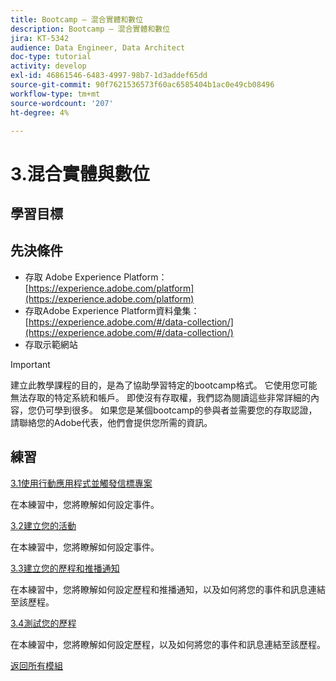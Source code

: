 ```yaml
---
title: Bootcamp — 混合實體和數位
description: Bootcamp — 混合實體和數位
jira: KT-5342
audience: Data Engineer, Data Architect
doc-type: tutorial
activity: develop
exl-id: 46861546-6483-4997-98b7-1d3addef65dd
source-git-commit: 90f7621536573f60ac6585404b1ac0e49cb08496
workflow-type: tm+mt
source-wordcount: '207'
ht-degree: 4%

---
```


# 3.混合實體與數位

## 學習目標

## 先決條件

- 存取 Adobe Experience Platform： [https://experience.adobe.com/platform](https://experience.adobe.com/platform)
- 存取Adobe Experience Platform資料彙集： [https://experience.adobe.com/#/data-collection/](https://experience.adobe.com/#/data-collection/)
- 存取示範網站

>[!IMPORTANT]
>
>建立此教學課程的目的，是為了協助學習特定的bootcamp格式。 它使用您可能無法存取的特定系統和帳戶。 即使沒有存取權，我們認為閱讀這些非常詳細的內容，您仍可學到很多。 如果您是某個bootcamp的參與者並需要您的存取認證，請聯絡您的Adobe代表，他們會提供您所需的資訊。

## 練習

[3.1使用行動應用程式並觸發信標專案](./ex1.md)

在本練習中，您將瞭解如何設定事件。

[3.2建立您的活動](./ex2.md)

在本練習中，您將瞭解如何設定事件。

[3.3建立您的歷程和推播通知](./ex3.md)

在本練習中，您將瞭解如何設定歷程和推播通知，以及如何將您的事件和訊息連結至該歷程。

[3.4測試您的歷程](./ex4.md)

在本練習中，您將瞭解如何設定歷程，以及如何將您的事件和訊息連結至該歷程。

[返回所有模組](../../overview.md)
